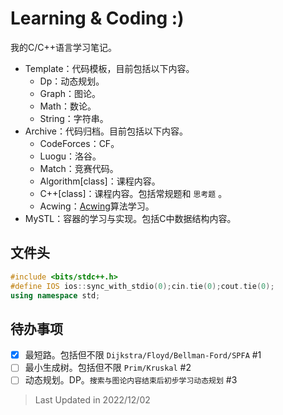 # Learning & Coding :)

我的C/C++语言学习笔记。

- Template：代码模板，目前包括以下内容。
  - Dp：动态规划。
  - Graph：图论。
  - Math：数论。
  - String：字符串。
- Archive：代码归档。目前包括以下内容。
  - CodeForces：CF。
  - Luogu：洛谷。
  - Match：竞赛代码。
  - Algorithm[class]：课程内容。
  - C++[class]：课程内容。包括常规题和 `思考题` 。
  - Acwing：[Acwing](https://www.acwing.com/)算法学习。
- MySTL：容器的学习与实现。包括C中数据结构内容。

## 文件头

```cpp
#include <bits/stdc++.h>
#define IOS ios::sync_with_stdio(0);cin.tie(0);cout.tie(0);
using namespace std;
```

## 待办事项

- [X] 最短路。包括但不限 `Dijkstra/Floyd/Bellman-Ford/SPFA` #1
- [ ] 最小生成树。包括但不限 `Prim/Kruskal` #2
- [ ] 动态规划。DP。`搜索与图论内容结束后初步学习动态规划` #3

> Last Updated in 2022/12/02
